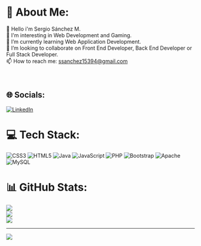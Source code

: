 # 💫 About Me:
👋 Hello i'm Sergio Sánchez M.<br>👀 I'm interesting in Web Development and Gaming.<br>🌱 I’m currently learning Web Application Development.<br>💞️ I’m looking to collaborate on Front End Developer, Back End Developer or Full Stack Developer.<br>📫 How to reach me: ssanchez15394@gmail.com<br><br><br>


## 🌐 Socials:
[![LinkedIn](https://img.shields.io/badge/LinkedIn-%230077B5.svg?logo=linkedin&logoColor=white)](https://linkedin.com/in/ssanchez15394@gmail.com) 

# 💻 Tech Stack:
![CSS3](https://img.shields.io/badge/css3-%231572B6.svg?style=for-the-badge&logo=css3&logoColor=white) ![HTML5](https://img.shields.io/badge/html5-%23E34F26.svg?style=for-the-badge&logo=html5&logoColor=white) ![Java](https://img.shields.io/badge/java-%23ED8B00.svg?style=for-the-badge&logo=java&logoColor=white) ![JavaScript](https://img.shields.io/badge/javascript-%23323330.svg?style=for-the-badge&logo=javascript&logoColor=%23F7DF1E) ![PHP](https://img.shields.io/badge/php-%23777BB4.svg?style=for-the-badge&logo=php&logoColor=white) ![Bootstrap](https://img.shields.io/badge/bootstrap-%23563D7C.svg?style=for-the-badge&logo=bootstrap&logoColor=white) ![Apache](https://img.shields.io/badge/apache-%23D42029.svg?style=for-the-badge&logo=apache&logoColor=white) ![MySQL](https://img.shields.io/badge/mysql-%2300f.svg?style=for-the-badge&logo=mysql&logoColor=white)
# 📊 GitHub Stats:
![](https://github-readme-stats.vercel.app/api?username=SSanchez15394&theme=dark&hide_border=false&include_all_commits=false&count_private=false)<br/>
![](https://github-readme-streak-stats.herokuapp.com/?user=SSanchez15394&theme=dark&hide_border=false)<br/>
![](https://github-readme-stats.vercel.app/api/top-langs/?username=SSanchez15394&theme=dark&hide_border=false&include_all_commits=false&count_private=false&layout=compact)

---
[![](https://visitcount.itsvg.in/api?id=SSanchez15394&icon=0&color=0)](https://visitcount.itsvg.in)

<!-- Proudly created with GPRM ( https://gprm.itsvg.in ) -->